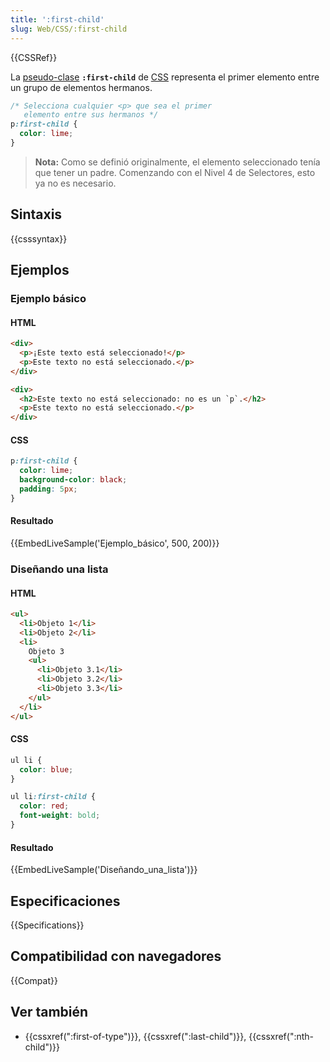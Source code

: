 ```yaml
---
title: ':first-child'
slug: Web/CSS/:first-child
---
```


{{CSSRef}}

La [pseudo-clase](/es/docs/Web/CSS/Pseudo-classes) **`:first-child`** de [CSS](/es/docs/Web/CSS) representa el primer elemento entre un grupo de elementos hermanos.

```css
/* Selecciona cualquier <p> que sea el primer
   elemento entre sus hermanos */
p:first-child {
  color: lime;
}
```

> **Nota:** Como se definió originalmente, el elemento seleccionado tenía que tener un padre. Comenzando con el Nivel 4 de Selectores, esto ya no es necesario.

## Sintaxis

{{csssyntax}}

## Ejemplos

### Ejemplo básico

#### HTML

```html
<div>
  <p>¡Este texto está seleccionado!</p>
  <p>Este texto no está seleccionado.</p>
</div>

<div>
  <h2>Este texto no está seleccionado: no es un `p`.</h2>
  <p>Este texto no está seleccionado.</p>
</div>
```

#### CSS

```css
p:first-child {
  color: lime;
  background-color: black;
  padding: 5px;
}
```

#### Resultado

{{EmbedLiveSample('Ejemplo_básico', 500, 200)}}

### Diseñando una lista

#### HTML

```html
<ul>
  <li>Objeto 1</li>
  <li>Objeto 2</li>
  <li>
    Objeto 3
    <ul>
      <li>Objeto 3.1</li>
      <li>Objeto 3.2</li>
      <li>Objeto 3.3</li>
    </ul>
  </li>
</ul>
```

#### CSS

```css
ul li {
  color: blue;
}

ul li:first-child {
  color: red;
  font-weight: bold;
}
```

#### Resultado

{{EmbedLiveSample('Diseñando_una_lista')}}

## Especificaciones

{{Specifications}}

## Compatibilidad con navegadores

{{Compat}}

## Ver también

- {{cssxref(":first-of-type")}}, {{cssxref(":last-child")}}, {{cssxref(":nth-child")}}
